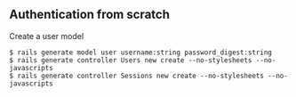 ## Authentication from scratch

Create a user model

    $ rails generate model user username:string password_digest:string
    $ rails generate controller Users new create --no-stylesheets --no-javascripts
    $ rails generate controller Sessions new create --no-stylesheets --no-javascripts
